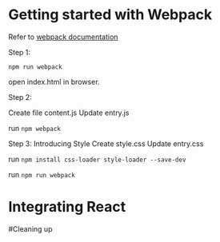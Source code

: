 # Getting started with Webpack

Refer to [webpack documentation](http://webpack.github.io/docs/tutorials/getting-started/)

Step 1:

`npm run webpack`

open index.html in browser.

Step 2:

Create file content.js
Update entry.js

run `npm webpack`

Step 3: Introducing Style
Create style.css
Update entry.css

run `npm install css-loader style-loader --save-dev`

run `npm run webpack`

# Integrating React

#Cleaning up
